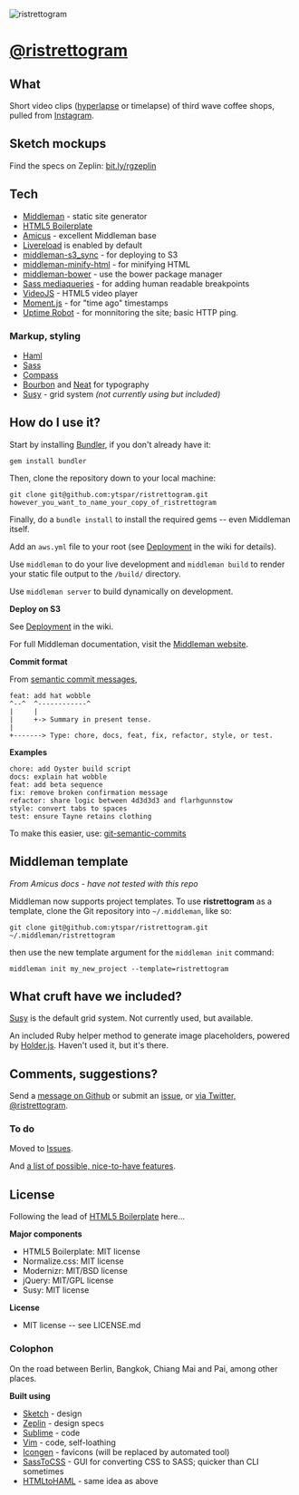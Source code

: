 ![ristrettogram](https://github.com/ytspar/ristrettogram/blob/master/source/docs/images/logo-heading-general@0.5x.png)


# [@ristrettogram](http://twitter.com/ristrettogram)



## What 
Short video clips ([hyperlapse](https://hyperlapse.instagram.com) or timelapse) of third wave coffee shops, pulled from [Instagram](http://instagram.com/ytspar).

## Sketch mockups
Find the specs on Zeplin: [bit.ly/rgzeplin](http://bit.ly/rgzeplin) 

## Tech

- [Middleman](http://middlemanapp.com/) - static site generator
- [HTML5 Boilerplate](http://html5boilerplate.com/)
- [Amicus](https://github.com/nathos/amicus) - excellent Middleman base
- [Livereload](https://middlemanapp.com/basics/development_cycle/) is enabled by default
- [middleman-s3_sync](https://github.com/fredjean/middleman-s3_sync) - for deploying to S3
- [middleman-minify-html](https://github.com/middleman/middleman-minify-html) - for minifying HTML
- [middleman-bower](https://github.com/polleverywhere/middleman_bower) - use the bower package manager
- [Sass mediaqueries](http://github.com/paranoida/sass-mediaqueries) - for adding human readable breakpoints
- [VideoJS](http://www.videojs.com) - HTML5 video player 
- [Moment.js](http://momentjs.com) - for "time ago" timestamps
- [Uptime Robot](https://uptimerobot.com) - for monnitoring the site; basic HTTP ping.

### Markup, styling
- [Haml](http://haml-lang.com/)
- [Sass](http://sass-lang.com/)
- [Compass](http://compass-style.org/)
- [Bourbon](http://bourbon.io) and [Neat](http://neat.bourbon.io) for typography
- [Susy](http://susy.oddbird.net/) - grid system *(not currently using but included)*


## How do I use it?


Start by installing [Bundler](http://gembundler.com/), if you don't already have it:

```
gem install bundler
```

Then, clone the repository down to your local machine:

```
git clone git@github.com:ytspar/ristrettogram.git however_you_want_to_name_your_copy_of_ristrettogram
```

Finally, do a ```bundle install``` to install the required gems -- even Middleman itself.

Add an `aws.yml` file to your root (see [Deployment](https://github.com/ytspar/ristrettogram/wiki/Deployment) in the wiki for details).

Use ```middleman``` to do your live development and ```middleman build``` to render your static file output to the ```/build/``` directory.

Use ```middleman server``` to build dynamically on development.

**Deploy on S3**

See [Deployment](https://github.com/ytspar/ristrettogram/wiki/Deployment) in the wiki.

For full Middleman documentation, visit the [Middleman website](http://middlemanapp.com/).

**Commit format**

From [semantic commit messages](http://seesparkbox.com/foundry/semantic_commit_messages),

```
feat: add hat wobble
^--^  ^------------^
|     |
|     +-> Summary in present tense.
|
+-------> Type: chore, docs, feat, fix, refactor, style, or test.
```

**Examples**

```
chore: add Oyster build script
docs: explain hat wobble
feat: add beta sequence
fix: remove broken confirmation message
refactor: share logic between 4d3d3d3 and flarhgunnstow
style: convert tabs to spaces
test: ensure Tayne retains clothing
```

To make this easier, use: [git-semantic-commits](https://github.com/fteem/git-semantic-commits)


## Middleman template
*From Amicus docs - have not tested with this repo*

Middleman now supports project templates. To use **ristrettogram** as a template, clone the Git repository into ```~/.middleman```, like so:

```git clone git@github.com:ytspar/ristrettogram.git ~/.middleman/ristrettogram```

then use the new template argument for the ```middleman init``` command:

```middleman init my_new_project --template=ristrettogram```


## What cruft have we included?

[Susy](http://susy.oddbird.net/) is the default grid system. Not currently used, but available.

An included Ruby helper method to generate image placeholders, powered by [Holder.js](http://imsky.github.com/holder/). Haven't used it, but it's there.


## Comments, suggestions?

Send a [message on Github](https://github.com/ytspar) or submit an [issue](https://github.com/ytspar/ristrettogram/issues), or [via Twitter, @ristrettogram](http://twitter.com/ristrettogram).

### To do

Moved to [Issues](https://github.com/ytspar/ristrettogram/issues?q=is%3Aopen+is%3Aissue).

And [a list of possible, nice-to-have features](https://github.com/ytspar/ristrettogram/wiki/Possible-features).


## License

Following the lead of [HTML5 Boilerplate](https://github.com/h5bp/html5-boilerplate) here...

**Major components**

* HTML5 Boilerplate: MIT license
* Normalize.css: MIT license
* Modernizr: MIT/BSD license
* jQuery: MIT/GPL license
* Susy: MIT license

**License**

* MIT license -- see LICENSE.md

### Colophon

On the road between Berlin, Bangkok, Chiang Mai and Pai, among other places. 

**Built using**

- [Sketch](http://www.bohemiancoding.com/sketch/) - design
- [Zeplin](http://zeplin.io) - design specs
- [Sublime](http://www.sublimetext.com) - code
- [Vim](http://www.vim.org) - code, self-loathing
- [Icongen](http://iconogen.com/) - favicons (will be replaced by automated tool)
- [SassToCSS](http://www.sasstoscss.com) - GUI for converting CSS to SASS; quicker than CLI sometimes
- [HTMLtoHAML](http://htmltohaml.com) - same idea as above

